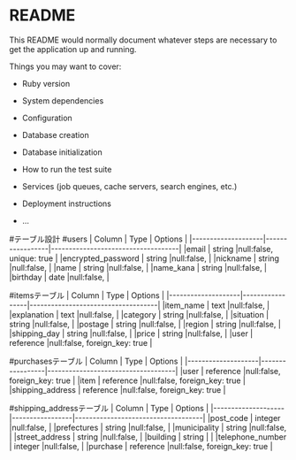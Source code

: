 # README

This README would normally document whatever steps are necessary to get the
application up and running.

Things you may want to cover:

* Ruby version

* System dependencies

* Configuration

* Database creation

* Database initialization

* How to run the test suite

* Services (job queues, cache servers, search engines, etc.)

* Deployment instructions

* ...


#テーブル設計
#users
| Column             | Type            | Options                            |
|--------------------|-----------------|------------------------------------|
|email               | string          |null:false, unique: true            |
|encrypted_password  | string          |null:false,                         |
|nickname            | string          |null:false,                         |
|name                | string          |null:false,                         |
|name_kana           | string          |null:false,                         |
|birthday            | date            |null:false,                         |

#itemsテーブル
| Column             | Type            | Options                            |
|--------------------|-----------------|------------------------------------|
|item_name           | text            |null:false,                         |
|explanation         | text            |null:false,                         |
|category            | string          |null:false,                         |
|situation           | string          |null:false,                         |
|postage             | string          |null:false,                         |
|region              | string          |null:false,                         |
|shipping_day        | string          |null:false,                         |
|price               | string          |null:false,                         |
|user                | reference       |null:false, foreign_key: true       |

#purchasesテーブル
| Column             | Type            | Options                            |
|--------------------|-----------------|------------------------------------|
|user                | reference       |null:false, foreign_key: true       |
|item                | reference       |null:false, foreign_key: true       |
|shipping_address    | reference       |null:false, foreign_key: true       |

#shipping_addressテーブル
| Column             | Type            | Options                            |
|--------------------|-----------------|------------------------------------|
|post_code           | integer         |null:false,                         |
|prefectures         | string          |null:false,                         |
|municipality        | string          |null:false,                         |
|street_address      | string          |null:false,                         |
|building            | string          |                                    |
|telephone_number    | integer         |null:false,                         |
|purchase            | reference       |null:false, foreign_key: true       |
